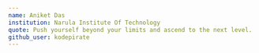 ```yaml
---
name: Aniket Das
institution: Narula Institute Of Technology
quote: Push yourself beyond your limits and ascend to the next level.
github_user: kodepirate
---
```

